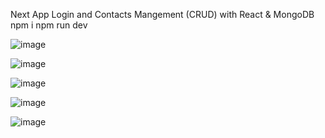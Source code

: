 Next App
Login and Contacts Mangement (CRUD) with React & MongoDB
npm i
npm run dev


![image](https://github.com/IT21284816/Next-js_Project/assets/99232799/72721461-d6f6-431b-b47c-eac42f2c378f)

![image](https://github.com/IT21284816/Next-js_Project/assets/99232799/302e8e10-53ec-416c-9915-056166600e9c)

![image](https://github.com/IT21284816/Next-js_Project/assets/99232799/c97217f8-45e3-44f4-9cde-157c4c8568d2)

![image](https://github.com/IT21284816/Next-js_Project/assets/99232799/57324250-8fee-4fc4-a2c8-78a0633afcb8)

![image](https://github.com/IT21284816/Next-js_Project/assets/99232799/74ca8159-2779-4c51-8443-db6d96e889e5)





